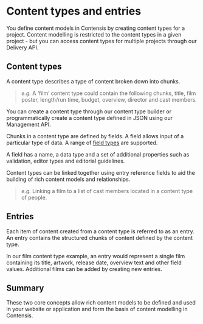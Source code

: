 # Content types and entries
You define content models in Contensis by creating content types for a project. Content modelling is restricted to the content types in a given project - but you can access content types for multiple projects through our Delivery API.

## Content types
A content type describes a type of content broken down into chunks.

> *e.g.* A ‘film’ content type could contain the following chunks, title, film poster, length/run time, budget, overview, director and cast members.

You can create a content type through our content type builder or programmatically create a content type defined in JSON using our Management API.

Chunks in a content type are defined by fields. A field allows input of a particular type of data. A range of [field types]() are supported.

A field has a name, a data type and a set of additional properties such as validation, editor types and editorial guidelines.

Content types can be linked together using entry reference fields to aid the building of rich content models and relationships.

> *e.g.* Linking a film to a list of cast members located in a content type of people.

## Entries
Each item of content created from a content type is referred to as an entry. An entry contains the structured chunks of content defined by the content type.

In our film content type example, an entry would represent a single film containing its title, artwork, release date, overview text and other field values. Additional films can be added by creating new entries.

## Summary
These two core concepts allow rich content models to be defined and used in your website or application and form the basis of content modelling in Contensis.

